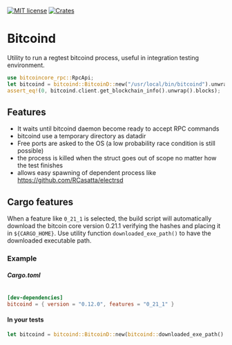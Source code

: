 [![MIT license](https://img.shields.io/github/license/RCasatta/bitcoind)](https://github.com/RCasatta/bitcoind/blob/master/LICENSE)
[![Crates](https://img.shields.io/crates/v/bitcoind.svg)](https://crates.io/crates/bitcoind)

# Bitcoind

Utility to run a regtest bitcoind process, useful in integration testing environment.

```rust
use bitcoincore_rpc::RpcApi;
let bitcoind = bitcoind::BitcoinD::new("/usr/local/bin/bitcoind").unwrap();
assert_eq!(0, bitcoind.client.get_blockchain_info().unwrap().blocks);
```

## Features

  * It waits until bitcoind daemon become ready to accept RPC commands
  * bitcoind use a temporary directory as datadir
  * Free ports are asked to the OS (a low probability race condition is still possible) 
  * the process is killed when the struct goes out of scope no matter how the test finishes
  * allows easy spawning of dependent process like https://github.com/RCasatta/electrsd

## Cargo features

When a feature like `0_21_1` is selected, the build script will automatically download the bitcoin core version 0.21.1
verifying the hashes and placing it in `${CARGO_HOME}`.
Use utility function `downloaded_exe_path()` to have the downloaded executable path.

### Example

##### Cargo.toml

```toml

[dev-dependencies]
bitcoind = { version = "0.12.0", features = "0_21_1" }
```

#### In your tests

```rust
let bitcoind = bitcoind::BitcoinD::new(bitcoind::downloaded_exe_path().unwrap()).unwrap();
```

